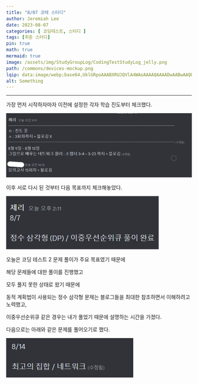 ```yaml
---
title: "8/07 코테 스터디"
author: Jeremiah Lee
date: 2023-08-07
categories: [ 코딩테스트, 스터디 ]
tags: [취준 스터디]
pin: true
math: true
mermaid: true
image: /assets/img/StudyGroupLog/CodingTestStudyLog_jelly.png
path: /commons/devices-mockup.png
lqip: data:image/webp;base64,UklGRpoAAABXRUJQVlA4WAoAAAAQAAAADwAABwAAQUxQSDIAAAARL0AmbZurmr57yyIiqE8oiG0bejIYEQTgqiDA9vqnsUSI6H+oAERp2HZ65qP/VIAWAFZQOCBCAAAA8AEAnQEqEAAIAAVAfCWkAALp8sF8rgRgAP7o9FDvMCkMde9PK7euH5M1m6VWoDXf2FkP3BqV0ZYbO6NA/VFIAAAA
alt: Something
---
```

***

가장 먼저 시작하자마자 이전에 설정한 각자 학습 진도부터 체크했다.

![](/assets/img/StudyGroupLog/8-07-codingTestStudyPic1.png)

이후 서로 다시 된 것부터 다음 목표까지 체크해놓았다.

![](/assets/img/StudyGroupLog/8-07-codingTestStudyPic2.png)


오늘은 코딩 테스트 2 문제 풀이가 주요 목표였기 때문에

해당 문제들에 대한 풀이를 진행했고

모두 풀지 못한 상태로 왔기 때문에

동적 계획법이 사용되는 정수 삼각형 문제는 블로그들을 최대한 참조하면서 이해하려고 노력했고,

이중우선순위큐 같은 경우는 내가 풀었기 때문에 설명하는 시간을 가졌다.


다음으로는 아래와 같은 문제를 풀어오기로 했다.


![](/assets/img/StudyGroupLog/8-07-codingTestStudyPic3.png)
